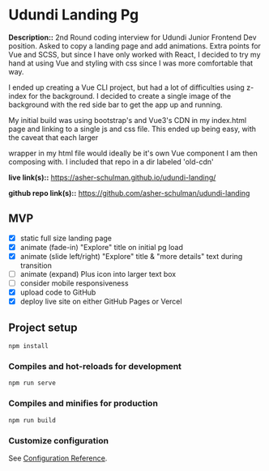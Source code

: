 # Udundi Landing Pg

**Description::** 2nd Round coding interview for Udundi Junior Frontend Dev position. Asked to copy a landing page and add animations. Extra points for Vue and SCSS, but since I have only worked with React, I decided to try my hand at using Vue and styling with css since I was more comfortable that way. 

I ended up creating a Vue CLI project, but had a lot of difficulties using z-index for the background. I decided to create a single image of the background with the red side bar to get the app up and running.

My initial build was using bootstrap's and Vue3's CDN in my index.html page and linking to a single js and css file. This ended up being easy, with the caveat that each larger <div> wrapper in my html file would ideally be it's own Vue component I am then composing with. I included that repo in a dir labeled 'old-cdn'

**live link(s)::** https://asher-schulman.github.io/udundi-landing/

**github repo link(s)::** https://github.com/asher-schulman/udundi-landing
## MVP
- [x] static full size landing page
- [x] animate (fade-in) "Explore" title on initial pg load
- [x] animate (slide left/right) "Explore" title & "more details" text during transition
- [ ] animate (expand) Plus icon  into larger text box 
- [ ] consider mobile responsiveness
- [x] upload code to GitHub
- [x] deploy live site on either GitHub Pages or Vercel

## Project setup
```
npm install
```

### Compiles and hot-reloads for development
```
npm run serve
```

### Compiles and minifies for production
```
npm run build
```

### Customize configuration
See [Configuration Reference](https://cli.vuejs.org/config/).
